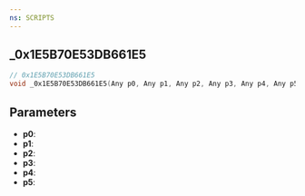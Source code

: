 ```yaml
---
ns: SCRIPTS
---
```

## _0x1E5B70E53DB661E5

```c
// 0x1E5B70E53DB661E5
void _0x1E5B70E53DB661E5(Any p0, Any p1, Any p2, Any p3, Any p4, Any p5);
```

## Parameters
* **p0**:
* **p1**:
* **p2**:
* **p3**:
* **p4**:
* **p5**:
